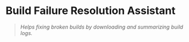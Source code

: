 # Build Failure Resolution Assistant

> _Helps fixing broken builds by downloading and summarizing build logs._
